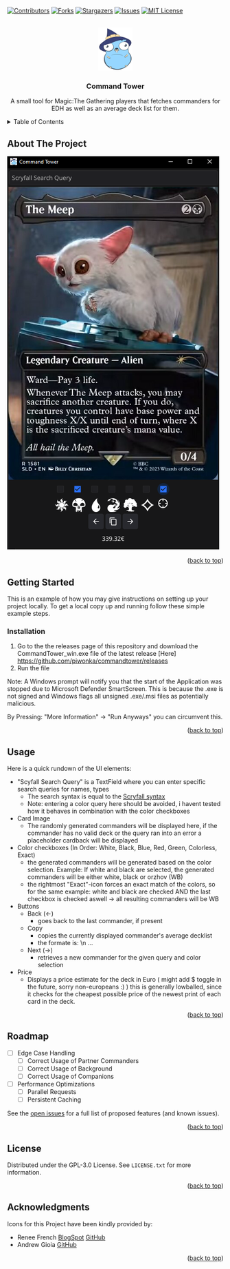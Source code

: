 <!-- PROJECT SHIELDS -->
<!--
*** I'm using markdown "reference style" links for readability.
*** Reference links are enclosed in brackets [ ] instead of parentheses ( ).
*** See the bottom of this document for the declaration of the reference variables
*** for contributors-url, forks-url, etc. This is an optional, concise syntax you may use.
*** https://www.markdownguide.org/basic-syntax/#reference-style-links
-->
[![Contributors][contributors-shield]][contributors-url]
[![Forks][forks-shield]][forks-url]
[![Stargazers][stars-shield]][stars-url]
[![Issues][issues-shield]][issues-url]
[![MIT License][license-shield]][license-url]



<!-- PROJECT LOGO -->
<br />
<div align="center">
  <a href="https://github.com/piwonka/commandtower">
    <img src="icon.png" alt="Logo" width="80" height="100">
  </a>

<h3 align="center">Command Tower</h3>

  <p align="center">
    A small tool for Magic:The Gathering players that fetches commanders for EDH as well as an average deck list for them.
  </p>
</div>



<!-- TABLE OF CONTENTS -->
<details>
  <summary>Table of Contents</summary>
  <ol>
    <li><a href="#about-the-project">About The Project</a></li>
    <li><a href="#installation">Installation</a></li>
    <li><a href="#usage">Usage</a></li>
    <li><a href="#roadmap">Roadmap</a></li>
    <li><a href="#license">License</a></li>
    <li><a href="#acknowledgments">Acknowledgments</a></li>
  </ol>
</details>



<!-- ABOUT THE PROJECT -->
## About The Project

![A screenshot of the user interface](screenshot.png)


<p align="right">(<a href="#readme-top">back to top</a>)</p>

<!-- GETTING STARTED -->
## Getting Started

This is an example of how you may give instructions on setting up your project locally.
To get a local copy up and running follow these simple example steps.

### Installation

1. Go to the the releases page of this repository and download the CommandTower_win.exe file of the latest release
   [Here] https://github.com/piwonka/commandtower/releases
2. Run the file
   
Note:
A Windows prompt will notify you that the start of the Application was stopped due to Microsoft Defender SmartScreen.
This is because the .exe is not signed and Windows flags all unsigned .exe/.msi files as potentially malicious.

By Pressing: "More Information" -> "Run Anyways" you can circumvent this.

<p align="right">(<a href="#readme-top">back to top</a>)</p>



<!-- USAGE EXAMPLES -->
## Usage

Here is a quick rundown of the UI elements:
* "Scyfall Search Query" is a TextField where you can enter specific search queries for names, types
  * The search syntax is equal to the [Scryfall syntax](https://scryfall.com/docs/syntax)
  * Note: entering a color query here should be avoided, i havent tested how it behaves in combination with the color checkboxes
* Card Image
  * The randomly generated commanders will be displayed here, if the commander has no valid deck or the query ran into an error a placeholder cardback will be displayed
* Color checkboxes (In Order: White, Black, Blue, Red, Green, Colorless, Exact)
  * the generated commanders will be generated based on the color selection. Example: If white and black are selected, the generated commanders will be either white, black or orzhov (WB)
  * the rightmost "Exact"-icon forces an exact match of the colors, so for the same example: white and black are checked AND the last checkbox is checked aswell -> all resulting commanders will be WB
* Buttons
  * Back (<-)
    * goes back to the last commander, if present
  * Copy
    * copies the currently displayed commander's average decklist
    * the formate is:    <amount> <Cardname> \n ...
  * Next (->)
    * retrieves a new commander for the given query and color selection
* Price
  * Displays a price estimate for the deck in Euro ( might add $ toggle in the future, sorry non-europeans :) ) this is generally lowballed, since it checks for the cheapest possible price of the newest print of each card in the deck.

<p align="right">(<a href="#readme-top">back to top</a>)</p>



<!-- ROADMAP -->
## Roadmap
- [ ] Edge Case Handling
  - [ ] Correct Usage of Partner Commanders
  - [ ] Correct Usage of Background
  - [ ] Correct Usage of Companions
- [ ] Performance Optimizations
  - [ ] Parallel Requests
  - [ ] Persistent Caching

See the [open issues](https://github.com/piwonka/commandtower/issues) for a full list of proposed features (and known issues).

<p align="right">(<a href="#readme-top">back to top</a>)</p>


<!-- LICENSE -->
## License

Distributed under the GPL-3.0 License. See `LICENSE.txt` for more information.

<p align="right">(<a href="#readme-top">back to top</a>)</p>


<!-- ACKNOWLEDGMENTS -->
## Acknowledgments
Icons for this Project have been kindly provided by:
* Renee French [BlogSpot](http://reneefrench.blogspot.com/) [GitHub](https://github.com/egonelbre/gophers/)
* Andrew Gioia [GitHub](https://github.com/andrewgioia/Mana)

<p align="right">(<a href="#readme-top">back to top</a>)</p>



<!-- MARKDOWN LINKS & IMAGES -->
<!-- https://www.markdownguide.org/basic-syntax/#reference-style-links -->
[contributors-shield]: https://img.shields.io/github/contributors/piwonka/commandtower.svg?style=for-the-badge
[contributors-url]: https://github.com/piwonka/commandtower/graphs/contributors
[forks-shield]: https://img.shields.io/github/forks/piwonka/commandtower.svg?style=for-the-badge
[forks-url]: https://github.com/piwonka/commandtower/network/members
[stars-shield]: https://img.shields.io/github/stars/piwonka/commandtower.svg?style=for-the-badge
[stars-url]: https://github.com/piwonka/commandtower/stargazers
[issues-shield]: https://img.shields.io/github/issues/piwonka/commandtower.svg?style=for-the-badge
[issues-url]: https://github.com/piwonka/commandtower/issues
[license-shield]: https://img.shields.io/github/license/piwonka/commandtower.svg?style=for-the-badge
[license-url]: https://github.com/piwonka/commandtower/blob/master/LICENSE.txt
[product-screenshot]: resources/screenshot.png


[Next.js]: https://img.shields.io/badge/next.js-000000?style=for-the-badge&logo=nextdotjs&logoColor=white

